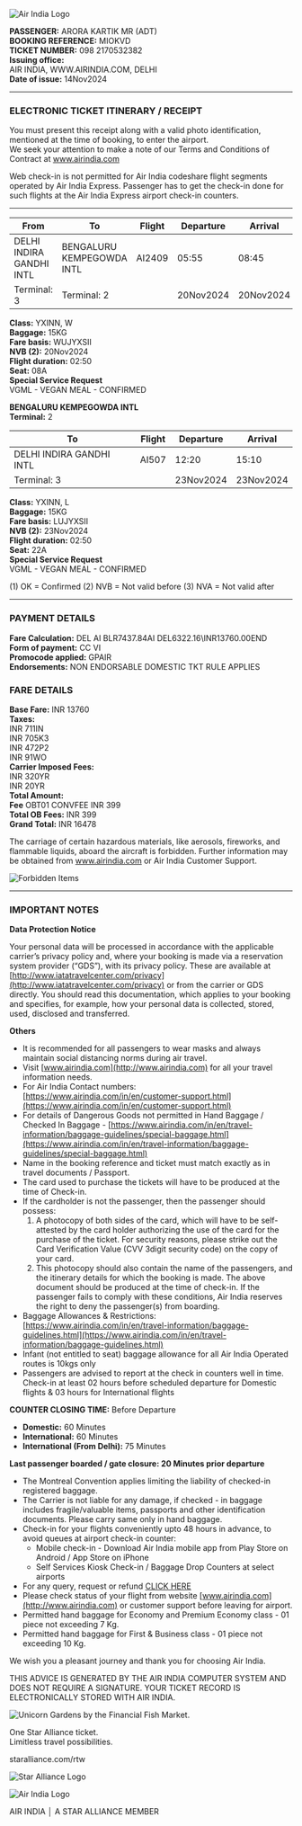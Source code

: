 ![Air India Logo](air-india-logo)

**PASSENGER:** ARORA KARTIK MR (ADT)  
**BOOKING REFERENCE:** MIOKVD  
**TICKET NUMBER:** 098 2170532382  
**Issuing office:**  
AIR INDIA, WWW.AIRINDIA.COM, DELHI  
**Date of issue:** 14Nov2024

---

### ELECTRONIC TICKET ITINERARY / RECEIPT

You must present this receipt along with a valid photo identification, mentioned at the time of booking, to enter the airport.  
We seek your attention to make a note of our Terms and Conditions of Contract at www.airindia.com

Web check-in is not permitted for Air India codeshare flight segments operated by Air India Express. Passenger has to get the check-in done for such flights at the Air India Express airport check-in counters.

---

| From                          | To                            | Flight | Departure | Arrival  |
|-------------------------------|-------------------------------|--------|-----------|----------|
| DELHI INDIRA GANDHI INTL      | BENGALURU KEMPEGOWDA INTL     | AI2409 | 05:55     | 08:45    |
| Terminal: 3                   | Terminal: 2                   |        | 20Nov2024 | 20Nov2024|

**Class:** YXINN, W  
**Baggage:** 15KG  
**Fare basis:** WUJYXSII  
**NVB (2):** 20Nov2024  
**Flight duration:** 02:50  
**Seat:** 08A  
**Special Service Request**  
VGML - VEGAN MEAL - CONFIRMED  

**BENGALURU KEMPEGOWDA INTL**  
**Terminal:** 2  

| To                         | Flight | Departure | Arrival  |
|----------------------------|--------|-----------|----------|
| DELHI INDIRA GANDHI INTL   | AI507  | 12:20     | 15:10    |
| Terminal: 3                |        | 23Nov2024 | 23Nov2024|

**Class:** YXINN, L  
**Baggage:** 15KG  
**Fare basis:** LUJYXSII  
**NVB (2):** 23Nov2024  
**Flight duration:** 02:50  
**Seat:** 22A  
**Special Service Request**  
VGML - VEGAN MEAL - CONFIRMED  

(1) OK = Confirmed (2) NVB = Not valid before (3) NVA = Not valid after

---

### PAYMENT DETAILS

**Fare Calculation:** DEL AI BLR7437.84AI DEL6322.16\INR13760.00END  
**Form of payment:** CC VI  
**Promocode applied:** GPAIR   
**Endorsements:** NON ENDORSABLE DOMESTIC TKT RULE APPLIES  

### FARE DETAILS

**Base Fare:** INR 13760  
**Taxes:**  
INR 711IN  
INR 705K3  
INR 472P2  
INR 91WO  
**Carrier Imposed Fees:**  
INR 320YR  
INR 20YR  
**Total Amount:**  
**Fee** OBT01 CONVFEE INR 399  
**Total OB Fees:** INR 399  
**Grand Total:** INR 16478


The carriage of certain hazardous materials, like aerosols, fireworks, and flammable liquids, aboard the aircraft is forbidden. Further information may be obtained from www.airindia.com or Air India Customer Support.

![Forbidden Items](https://www.airindia.com)


---

### IMPORTANT NOTES

**Data Protection Notice**

Your personal data will be processed in accordance with the applicable carrier’s privacy policy and, where your booking is made via a reservation system provider (“GDS”), with its privacy policy. These are available at [http://www.iatatravelcenter.com/privacy](http://www.iatatravelcenter.com/privacy) or from the carrier or GDS directly. You should read this documentation, which applies to your booking and specifies, for example, how your personal data is collected, stored, used, disclosed and transferred.

**Others**

- It is recommended for all passengers to wear masks and always maintain social distancing norms during air travel.
- Visit [www.airindia.com](http://www.airindia.com) for all your travel information needs.
- For Air India Contact numbers: [https://www.airindia.com/in/en/customer-support.html](https://www.airindia.com/in/en/customer-support.html)
- For details of Dangerous Goods not permitted in Hand Baggage / Checked In Baggage - [https://www.airindia.com/in/en/travel-information/baggage-guidelines/special-baggage.html](https://www.airindia.com/in/en/travel-information/baggage-guidelines/special-baggage.html)
- Name in the booking reference and ticket must match exactly as in travel documents / Passport.
- The card used to purchase the tickets will have to be produced at the time of Check-in.
- If the cardholder is not the passenger, then the passenger should possess:
  1. A photocopy of both sides of the card, which will have to be self-attested by the card holder authorizing the use of the card for the purchase of the ticket. For security reasons, please strike out the Card Verification Value (CVV 3digit security code) on the copy of your card.
  2. This photocopy should also contain the name of the passengers, and the itinerary details for which the booking is made. The above document should be produced at the time of check-in. If the passenger fails to comply with these conditions, Air India reserves the right to deny the passenger(s) from boarding.
- Baggage Allowances & Restrictions: [https://www.airindia.com/in/en/travel-information/baggage-guidelines.html](https://www.airindia.com/in/en/travel-information/baggage-guidelines.html)
- Infant (not entitled to seat) baggage allowance for all Air India Operated routes is 10kgs only
- Passengers are advised to report at the check in counters well in time. Check-in at least 02 hours before scheduled departure for Domestic flights & 03 hours for International flights

**COUNTER CLOSING TIME:** Before Departure

- **Domestic:** 60 Minutes
- **International:** 60 Minutes
- **International (From Delhi):** 75 Minutes

**Last passenger boarded / gate closure: 20 Minutes prior departure**

- The Montreal Convention applies limiting the liability of checked-in registered baggage.
- The Carrier is not liable for any damage, if checked - in baggage includes fragile/valuable items, passports and other identification documents. Please carry same only in hand baggage.
- Check-in for your flights conveniently upto 48 hours in advance, to avoid queues at airport check-in counter:
  - Mobile check-in - Download Air India mobile app from Play Store on Android / App Store on iPhone
  - Self Services Kiosk Check-in / Baggage Drop Counters at select airports
- For any query, request or refund [CLICK HERE](https://www.airindia.com)
- Please check status of your flight from website [www.airindia.com](http://www.airindia.com) or customer support before leaving for airport.
- Permitted hand baggage for Economy and Premium Economy class - 01 piece not exceeding 7 Kg.
- Permitted hand baggage for First & Business class - 01 piece not exceeding 10 Kg.

We wish you a pleasant journey and thank you for choosing Air India.


THIS ADVICE IS GENERATED BY THE AIR INDIA COMPUTER SYSTEM AND DOES NOT REQUIRE A SIGNATURE. YOUR TICKET RECORD IS ELECTRONICALLY STORED WITH AIR INDIA.

![Unicorn Gardens by the Financial Fish Market.](image.png)

One Star Alliance ticket.  
Limitless travel possibilities.

staralliance.com/rtw

![Star Alliance Logo](image.png)

![Air India Logo](image.png)

AIR INDIA │ A STAR ALLIANCE MEMBER